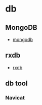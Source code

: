 # db

## MongoDB
- [mongodb](https://www.npmjs.com/package/mongodb)
## rxdb
- [rxdb](https://www.npmjs.com/package/rxdb)
## db tool
### Navicat


